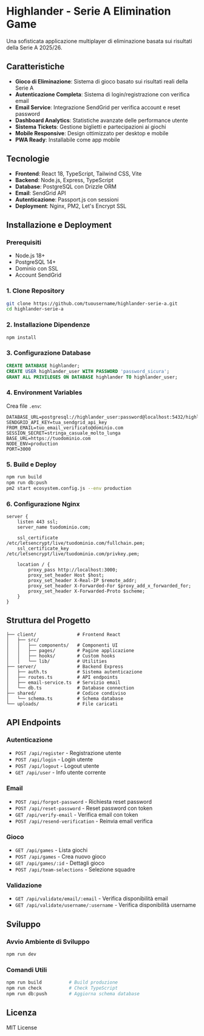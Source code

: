 # Highlander - Serie A Elimination Game

Una sofisticata applicazione multiplayer di eliminazione basata sui risultati della Serie A 2025/26.

## Caratteristiche

- **Gioco di Eliminazione**: Sistema di gioco basato sui risultati reali della Serie A
- **Autenticazione Completa**: Sistema di login/registrazione con verifica email
- **Email Service**: Integrazione SendGrid per verifica account e reset password
- **Dashboard Analytics**: Statistiche avanzate delle performance utente
- **Sistema Tickets**: Gestione biglietti e partecipazioni ai giochi
- **Mobile Responsive**: Design ottimizzato per desktop e mobile
- **PWA Ready**: Installabile come app mobile

## Tecnologie

- **Frontend**: React 18, TypeScript, Tailwind CSS, Vite
- **Backend**: Node.js, Express, TypeScript
- **Database**: PostgreSQL con Drizzle ORM
- **Email**: SendGrid API
- **Autenticazione**: Passport.js con sessioni
- **Deployment**: Nginx, PM2, Let's Encrypt SSL

## Installazione e Deployment

### Prerequisiti
- Node.js 18+
- PostgreSQL 14+
- Dominio con SSL
- Account SendGrid

### 1. Clone Repository
```bash
git clone https://github.com/tuousername/highlander-serie-a.git
cd highlander-serie-a
```

### 2. Installazione Dipendenze
```bash
npm install
```

### 3. Configurazione Database
```sql
CREATE DATABASE highlander;
CREATE USER highlander_user WITH PASSWORD 'password_sicura';
GRANT ALL PRIVILEGES ON DATABASE highlander TO highlander_user;
```

### 4. Environment Variables
Crea file `.env`:
```env
DATABASE_URL=postgresql://highlander_user:password@localhost:5432/highlander
SENDGRID_API_KEY=tua_sendgrid_api_key
FROM_EMAIL=tuo_email_verificato@dominio.com
SESSION_SECRET=stringa_casuale_molto_lunga
BASE_URL=https://tuodominio.com
NODE_ENV=production
PORT=3000
```

### 5. Build e Deploy
```bash
npm run build
npm run db:push
pm2 start ecosystem.config.js --env production
```

### 6. Configurazione Nginx
```nginx
server {
    listen 443 ssl;
    server_name tuodominio.com;
    
    ssl_certificate /etc/letsencrypt/live/tuodominio.com/fullchain.pem;
    ssl_certificate_key /etc/letsencrypt/live/tuodominio.com/privkey.pem;
    
    location / {
        proxy_pass http://localhost:3000;
        proxy_set_header Host $host;
        proxy_set_header X-Real-IP $remote_addr;
        proxy_set_header X-Forwarded-For $proxy_add_x_forwarded_for;
        proxy_set_header X-Forwarded-Proto $scheme;
    }
}
```

## Struttura del Progetto

```
├── client/               # Frontend React
│   ├── src/
│   │   ├── components/   # Componenti UI
│   │   ├── pages/        # Pagine applicazione
│   │   ├── hooks/        # Custom hooks
│   │   └── lib/          # Utilities
├── server/               # Backend Express
│   ├── auth.ts           # Sistema autenticazione
│   ├── routes.ts         # API endpoints
│   ├── email-service.ts  # Servizio email
│   └── db.ts             # Database connection
├── shared/               # Codice condiviso
│   └── schema.ts         # Schema database
└── uploads/              # File caricati
```

## API Endpoints

### Autenticazione
- `POST /api/register` - Registrazione utente
- `POST /api/login` - Login utente
- `POST /api/logout` - Logout utente
- `GET /api/user` - Info utente corrente

### Email
- `POST /api/forgot-password` - Richiesta reset password
- `POST /api/reset-password` - Reset password con token
- `GET /api/verify-email` - Verifica email con token
- `POST /api/resend-verification` - Reinvia email verifica

### Gioco
- `GET /api/games` - Lista giochi
- `POST /api/games` - Crea nuovo gioco
- `GET /api/games/:id` - Dettagli gioco
- `POST /api/team-selections` - Selezione squadre

### Validazione
- `GET /api/validate/email/:email` - Verifica disponibilità email
- `GET /api/validate/username/:username` - Verifica disponibilità username

## Sviluppo

### Avvio Ambiente di Sviluppo
```bash
npm run dev
```

### Comandi Utili
```bash
npm run build          # Build produzione
npm run check          # Check TypeScript
npm run db:push        # Aggiorna schema database
```

## Licenza

MIT License